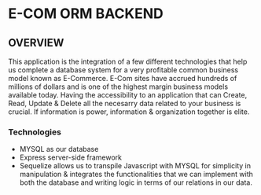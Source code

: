 # E-COM ORM BACKEND 
## OVERVIEW 
This application is the integration of a few different technologies that help us complete a database system for a very profitable common business model known as E-Commerce. E-Com sites have accrued hundreds of millions of dollars and is one of the highest margin business models available today. Having the accessibility to an application that can Create, Read, Update & Delete all the necesarry data related to your business is crucial. If information is power, information & organization together is elite.

### Technologies
* MYSQL as our database
* Express server-side framework
* Sequelize allows us to transpile Javascript with MYSQL for simplicity in manipulation & integrates the functionalities that we can implement with both the database and writing logic in terms of our relations in our data.